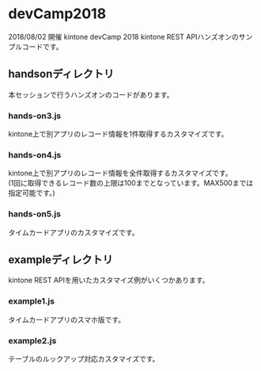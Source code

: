 # devCamp2018
2018/08/02 開催 kintone devCamp 2018
kintone REST APIハンズオンのサンプルコードです。

## handsonディレクトリ
本セッションで行うハンズオンのコードがあります。

### hands-on3.js
kintone上で別アプリのレコード情報を1件取得するカスタマイズです。

### hands-on4.js
kintone上で別アプリのレコード情報を全件取得するカスタマイズです。<br/>
(1回に取得できるレコード数の上限は100までとなっています。MAX500までは指定可能です。)

### hands-on5.js
タイムカードアプリのカスタマイズです。

## exampleディレクトリ
kintone REST APIを用いたカスタマイズ例がいくつかあります。

### example1.js
タイムカードアプリのスマホ版です。

### example2.js
テーブルのルックアップ対応カスタマイズです。